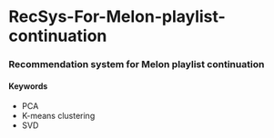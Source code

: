 # RecSys-For-Melon-playlist-continuation
### Recommendation system for Melon playlist continuation
#### Keywords
* PCA
* K-means clustering
* SVD
